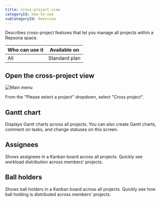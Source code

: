 ```yaml
---
title: Cross-project view
categoryId: how-to-use
subCategoryId: Overview
---
```


Describes cross-project features that let you manage all projects within a Repsona space.

|Who can use it|Available on|
|---|---|
|All|Standard plan|

## Open the cross-project view

![Main menu](/images/help/main-menu.en.png)

From the "Please select a project" dropdown, select "Cross project".

## Gantt chart

Displays Gantt charts across all projects. You can also create Gantt charts, comment on tasks, and change statuses on this screen.

## Assignees

Shows assignees in a Kanban board across all projects. Quickly see workload distribution across members’ projects.

## Ball holders

Shows ball holders in a Kanban board across all projects. Quickly see how ball holding is distributed across members’ projects.
